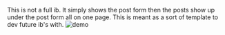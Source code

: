 This is not a full ib. It simply shows the post form then the posts show up under the post form all on one page. This is meant as a sort of template to dev future ib's with. 
![demo](https://github.com/user-attachments/assets/4e291d92-e876-42e7-88be-fff172acb44d)
